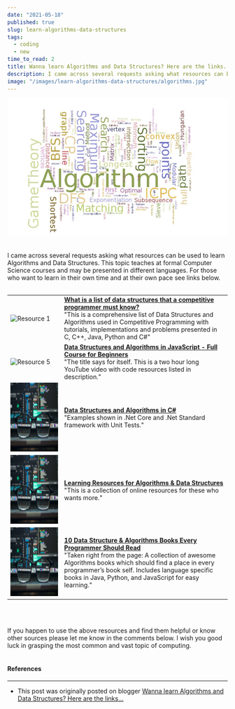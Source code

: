 ```yaml
---
date: "2021-05-18"
published: true
slug: learn-algorithms-data-structures
tags:
  - coding
  - new
time_to_read: 2
title: Wanna learn Algorithms and Data Structures? Here are the links...
description: I came across several requests asking what resources can be used to learn Algorithms and Data Structures. This topic teaches at formal Computer Science courses and may be presented in different languages. For those who want to learn in their own time and at their own pace see links below.
image: "/images/learn-algorithms-data-structures/algorithms.jpg"
---
```


<img src="/images/learn-algorithms-data-structures/algorithms.jpg" alt="Algorithms"
	title="Algorithms" class="w-100" />
<br>
<br>

I came across several requests asking what resources can be used to learn Algorithms and Data Structures. This topic teaches at formal Computer Science courses and may be presented in different languages. For those who want to learn in their own time and at their own pace see links below.
<br>
<br>

|          |          | 
| -------- | -------- |
| <img src="/images/learn-algorithms-data-structures/r1.png" alt="Resource 1" title="Resource 1" style="width: 300px; height: 157px;" class="mr-3" /> | **[What is a list of data structures that a competitive programmer must know?](https://www.quora.com/What-is-a-list-of-data-structures-that-a-competitive-programmer-must-know/answer/Sameer-Gulati-3)** <br> "This is a comprehensive list of Data Structures and Algorithms used in Competitive Programming with tutorials, implementations and problems presented in C, C++, Java, Python and C#" |
| <img src="/images/learn-algorithms-data-structures/r2.png" alt="Resource 5" title="Resource 5" style="width: 300px; height: 157px;" class="mr-3 mt-3" /> | **[Data Structures and Algorithms in JavaScript - Full Course for Beginners](https://www.youtube.com/watch?v=t2CEgPsws3U&list=WL&index=4&t=7s)** <br> "The title says for itself. This is a two hour long YouTube video with code resources listed in description." |
| <img src="/images/learn-algorithms-data-structures/coding.jpeg"  alt="Resource 1" title="Resource 1" style="width: 300px; height: 157px;" class="mr-3 mt-3" /> | **[Data Structures and Algorithms in C#](https://github.com/abdonkov/DSA#data-structures-and-algorithms-in-c)** <br> "Examples shown in .Net Core and .Net Standard framework with Unit Tests." |
| <img src="/images/learn-algorithms-data-structures/coding.jpeg"  alt="Resource 1" title="Resource 1" style="width: 300px; height: 157px;" class="mr-3 mt-3" /> | **[Learning Resources for Algorithms & Data Structures](https://mvark.blogspot.com/2009/01/learning-resources-for-algorithms-data.html)** <br> "This is a collection of online resources for these who wants more." |
| <img src="/images/learn-algorithms-data-structures/coding.jpeg"  alt="Resource 1" title="Resource 1" style="width: 300px; height: 157px;" class="mr-3 mt-3" /> | **[10 Data Structure & Algorithms Books Every Programmer Should Read]()** <br> "Taken right from the page: A collection of awesome Algorithms books which should find a place in every programmer’s book self. Includes language specific books in Java, Python, and JavaScript for easy learning." |
<br>
<br>

If you happen to use the above resources and find them helpful or know other sources please let me know in the comments below. I wish you good luck in grasping the most common and vast topic of computing.
<br>
<br>

#### References

---

- This post was originally posted on blogger [Wanna learn Algorithms and Data Structures? Here are the links...](https://software-development-toolbox.blogspot.com/2019/09/wanna-learn-algorithms-and-data.html)